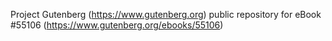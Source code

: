 Project Gutenberg (https://www.gutenberg.org) public repository for
eBook #55106 (https://www.gutenberg.org/ebooks/55106)
